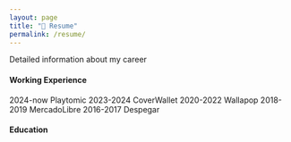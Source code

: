 ```yaml
---
layout: page
title: "📜 Resume"
permalink: /resume/
---
```


Detailed information about my career

#### Working Experience
2024-now Playtomic
2023-2024 CoverWallet
2020-2022 Wallapop
2018-2019 MercadoLibre
2016-2017 Despegar

#### Education